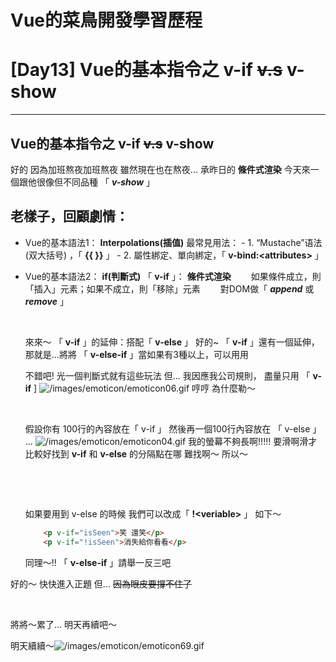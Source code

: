 # Vue的菜鳥開發學習歷程
# [Day13] Vue的基本指令之 v-if ~~v.s~~ v-show
---
## Vue的基本指令之 v-if ~~v.s~~ v-show

好的
因為加班熬夜加班熬夜 雖然現在也在熬夜...
承昨日的 **條件式渲染**
今天來一個跟他很像但不同品種
「 ***v-show*** 」

老樣子，回顧劇情：
--- 
- Vue的基本語法1： **Interpolations(插值)**
      最常見用法：
      - 1. “Mustache”语法 (双大括号) ，「 **{{ }}** 」
      - 2. 屬性綁定、單向綁定，「 **v-bind:&lt;attributes&gt;** 」

- Vue的基本語法2： **if(判斷式)**
    「 **v-if** 」： **條件式渲染**
    &emsp;&emsp;如果條件成立，則「插入」元素；如果不成立，則「移除」元素
    &emsp;&emsp;對DOM做「 ***append*** 或 ***remove*** 」
    
    &emsp;

    來來～
    「 **v-if** 」的延伸：搭配「 **v-else** 」
    好的~
    「 **v-if** 」還有一個延伸，那就是...將將
    「 **v-else-if** 」當如果有3種以上，可以用用

    不錯吧! 光一個判斷式就有這些玩法
    但...
    我因應我公司規則，
    盡量只用 「 **v-if** ]
    ![/images/emoticon/emoticon06.gif](/images/emoticon/emoticon06.gif)
    哼哼
    為什麼勒～

    &emsp;

    假設你有
    100行的內容放在「 v-if 」
    然後再一個100行內容放在 「 v-else 」
    ...
    ![/images/emoticon/emoticon04.gif](/images/emoticon/emoticon04.gif)
    我的螢幕不夠長啊!!!!!
    要滑啊滑才比較好找到 **v-if** 和 **v-else** 的分隔點在哪
    難找啊～
    所以～
    
    &emsp;

    &emsp;

    如果要用到 v-else 的時候
    我們可以改成「 **!&lt;veriable&gt;** 」
    如下～
    ```html
        <p v-if="isSeen">笑 還笑</p>
        <p v-if="!isSeen">消失給你看看</p>
    ```
    同理～!!
    「 **v-else-if** 」請舉一反三吧
    
好的～
快快進入正題
但...
~~因為眼皮要撐不住了~~

&emsp;

將將～累了...
明天再續吧～

明天續續～![/images/emoticon/emoticon69.gif](/images/emoticon/emoticon69.gif)
